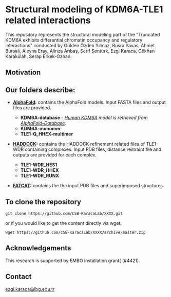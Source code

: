 # Structural modeling of KDM6A-TLE1 related interactions

This repository represents the structural modeling part of the "Truncated KDM6A exhibits differential chromatin occupancy and regulatory interactions" conducted by Gülden Özden Yılmaz, Busra Savas, Ahmet Bursalı, Aleyna Eray, Alirıza Arıbaş, Şerif Şentürk, Ezgi Karaca, Gökhan Karakülah, Serap Erkek-Ozhan. 

## Motivation



## Our folders describe:

- **[AlphaFold](https://github.com/deepmind/alphafold):** contains the AlphaFold models. Input FASTA files and output files are provided.

  - **KDM6A-database** - *[Human KDM6A](https://alphafold.ebi.ac.uk/entry/O15550) model is retrieved from [AlphaFold-Database](https://alphafold.ebi.ac.uk/).*
  - **KDM6A-monomer** 
  - **TLE1-Q_HHEX-multimer**
  
- **[HADDOCK](https://wenmr.science.uu.nl/haddock2.4/submit/1):** contains the HADDOCK refinement related files of TLE1-WDR containing complexes. Input PDB files, distance restraint file and outputs are provided for each complex.
  - **TLE1-WDR_HES1** 
  - **TLE1-WDR_HHEX** 
  - **TLE1-WDR_RUNX**
  
- **[FATCAT](https://fatcat.godziklab.org/fatcat/fatcat_pair.html):** contains the the input PDB files and superimposed structures.
  
## To clone the repository

```
git clone https://github.com/CSB-KaracaLab/XXXX.git
```
or if you would like to get the content directly via wget:
```
wget https://github.com/CSB-KaracaLab/XXXX/archive/master.zip
```

## Acknowledgements
This research is supported by EMBO installation grant( (#4421). 

## Contact 
ezgi.karaca@ibg.edu.tr
